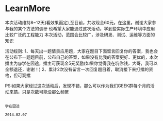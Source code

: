 LearnMore
=========

本次活动维持8~12天(看效果而定),至目前，共收现金60元，在这里，谢谢大家参与我的某个方法的调研
也希望大家能通过这次活动，学到些实际生产环境中应用比较广泛的工程能力
本次活动，范围会比较广，涉及研发、测试、运维等方面的知识

活动规则:
1、每天出一题情景应用题，大家在题目下面留言回复你的答案，我也会在公布下一题题目前，公布自己的答案，如果没有比我的答案更好、更优的，本次擂主为@学在囧途，擂主可获现金5元奖励(如果你觉得我在坑你钱，大哥，我可以全额退还，谢谢！)
2、累计2次没有留言一次回复题目着，取消接下来打擂的资格，但可观擂

PS:如果大家经过这次活动后，发现不错，那么可以作为我们GEEK群每个月的活动来搞，只是次数可能没那么频繁

                                                                                                   学在囧途
                                                                                                  2014.02.07

